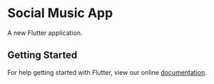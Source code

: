 # Social Music App

A new Flutter application.

## Getting Started

For help getting started with Flutter, view our online
[documentation](https://flutter.io/).
